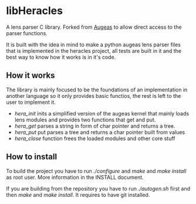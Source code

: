 libHeracles
===========

A lens parser C library. Forked from [Augeas](http://augeas.net) to allow 
direct access to the parser functions.

It is built with the idea in mind to make a python augeas lens parser files
that is implemented in the heracles project, all tests are built in it 
and the best way to know how it works is in it's code.

How it works
------------
The library is mainly focused to be the foundations of an implementation
in another language so it only provides basic functios, the rest is left
to the user to implement it.

* *hera_init* inits a simplified version of the augeas kernel that mainly loads 
lens modules and provides two functions that get and put. 
* *hera_get* parses a string in form of char pointer and returns a tree.
* *hera_put* put parses a tree and returns a char pointer built from values
* *hera_close* function frees the loaded modules and other core stuff

How to install
--------------
To build the project you have to run *./configure* and *make* and *make install*
as root user. More information in the INSTALL document.

If you are building from the repository you have to run *./autogen.sh* first and
then *make* and *make install*. It requires to have git installed.

